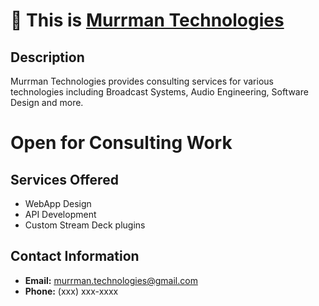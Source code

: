 # :wave: This is [Murrman Technologies](@MurrmanTech)

## Description

Murrman Technologies provides consulting services for various technologies including Broadcast Systems, Audio Engineering, Software Design and more.

# Open for Consulting Work

## Services Offered
- WebApp Design
- API Development
- Custom Stream Deck plugins

## Contact Information
- **Email:** murrman.technologies@gmail.com
- **Phone:** (xxx) xxx-xxxx
